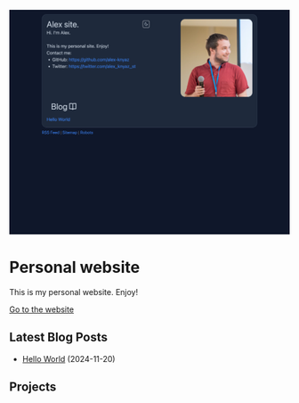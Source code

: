 <!-- WEBSITE-PREVIEW:START -->
![Website Preview](./static/website-preview.png)
<!-- WEBSITE-PREVIEW:END -->

# Personal website

This is my personal website. Enjoy!

<!-- HOMEPAGE-LINK:START -->
[Go to the website](https://arachnid-concrete-dory.ngrok-free.app)
<!-- HOMEPAGE-LINK:END -->

## Latest Blog Posts

<!-- BLOG-POST-LIST:START -->
- [Hello World](https://arachnid-concrete-dory.ngrok-free.app/blog/hello_world) (2024-11-20)
<!-- BLOG-POST-LIST:END -->

## Projects
<!-- PROJECTS-LIST:START -->

<!-- PROJECTS-LIST:END -->

<!-- Deployment -->